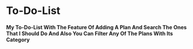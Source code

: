 # To-Do-List

#### My To-Do-List With The Feature Of Adding A Plan And Search The Ones That I Should Do And Also You Can Filter Any Of The Plans With Its Category
